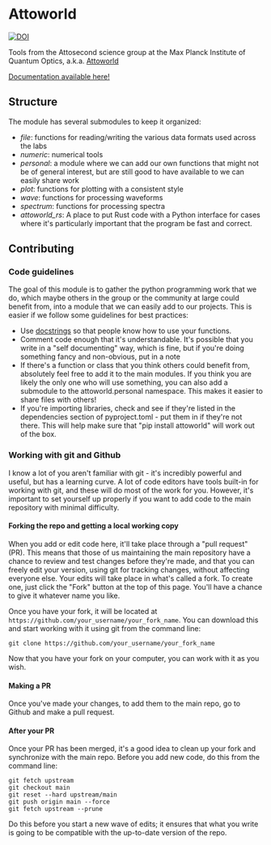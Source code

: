 # Attoworld

[![DOI](https://zenodo.org/badge/DOI/10.5281/zenodo.15525871.svg)](https://doi.org/10.5281/zenodo.15525871)

Tools from the Attosecond science group at the Max Planck Institute of Quantum Optics, a.k.a. [Attoworld](https://www.attoworld.de)

[Documentation available here!](http://nickkarpowicz.github.io/docs/attoworld)

## Structure
The module has several submodules to keep it organized:
- *file*: functions for reading/writing the various data formats used across the labs
- *numeric*: numerical tools
- *personal*: a module where we can add our own functions that might not be of general interest, but are still good to have available to we can easily share work
- *plot*: functions for plotting with a consistent style
- *wave*: functions for processing waveforms
- *spectrum*: functions for processing spectra
- *attoworld_rs*: A place to put Rust code with a Python interface for cases where it's particularly important that the program be fast and correct.

## Contributing

### Code guidelines
The goal of this module is to gather the python programming work that we do, which maybe others in the group or the community at large could benefit from, into a module that we can easily add to our projects. This is easier if we follow some guidelines for best practices:
 - Use [docstrings](https://google.github.io/styleguide/pyguide.html#38-comments-and-docstrings) so that people know how to use your functions.
 - Comment code enough that it's understandable. It's possible that you write in a "self documenting" way, which is fine, but if you're doing something fancy and non-obvious, put in a note
 - If there's a function or class that you think others could benefit from, absolutely feel free to add it to the main modules. If you think you are likely the only one who will use something, you can also add a submodule to the attoworld.personal namespace. This makes it easier to share files with others!
 - If you're importing libraries, check and see if they're listed in the dependencies section of pyproject.toml - put them in if they're not there. This will help make sure that "pip install attoworld" will work out of the box.

 ### Working with git and Github
 I know a lot of you aren't familiar with git - it's incredibly powerful and useful, but has a learning curve. A lot of code editors have tools built-in for working with git, and these will do most of the work for you. However, it's important to set yourself up properly if you want to add code to the main repository with minimal difficulty.

 #### **Forking the repo and getting a local working copy**
 When you add or edit code here, it'll take place through a "pull request" (PR). This means that those of us maintaining the main repository have a chance to review and test changes before they're made, and that you can freely edit your version, using git for tracking changes, without affecting everyone else. Your edits will take place in what's called a fork. To create one, just click the "Fork" button at the top of this page. You'll have a chance to give it whatever name you like.

 Once you have your fork, it will be located at ```https://github.com/your_username/your_fork_name```. You can download this and start working with it using git from the command line:

 ```
 git clone https://github.com/your_username/your_fork_name
 ```

Now that you have your fork on your computer, you can work with it as you wish.

#### **Making a PR**
Once you've made your changes, to add them to the main repo, go to Github and make a pull request.

#### **After your PR**
Once your PR has been merged, it's a good idea to clean up your fork and synchronize with the main repo. Before you add new code, do this from the command line:

```
git fetch upstream
git checkout main
git reset --hard upstream/main
git push origin main --force
git fetch upstream --prune
```

Do this before you start a new wave of edits; it ensures that what you write is going to be compatible with the up-to-date version of the repo.
